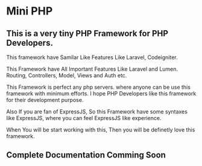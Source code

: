 # Mini PHP

This is a very tiny PHP Framework for PHP Developers. 
--
This framework have Samilar Like Features Like Laravel, Codeigniter.

This Framework have All Important Features Like Laravel and Lumen. Routing, Controllers, Model, Views and Auth etc.

This Framework is perfect any php servers. where anyone can be use this framework with minimum efforts. I hope PHP Developers like this framework for their development purpose. 

Also If you are fan of ExpressJS, So this Framework have some syntaxes like ExpressJS, where you can feel ExpressJS like experience.

When You will be start working with this, Then you will be definetly love this framework.


Complete Documentation Comming Soon
---
